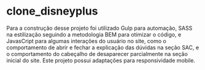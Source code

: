 # clone_disneyplus

Para a construção desse projeto foi utilizado Gulp para automação, SASS na estilização seguindo a metodologia BEM para otimizar o código, e JavasCript para algumas interações do usuário no site, como o comportamento de abrir e fechar a explicação das dúvidas na seção SAC, e o comportamento do cabeçalho de desaparecer parcialmente na seção inicial do site.
Este projeto possui adaptações para responsividade mobile.
